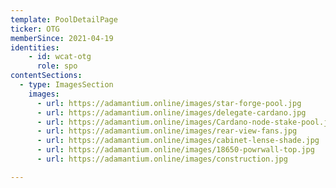 ```yaml
---
template: PoolDetailPage
ticker: OTG
memberSince: 2021-04-19
identities: 
    - id: wcat-otg
      role: spo
contentSections:
  - type: ImagesSection
    images:
      - url: https://adamantium.online/images/star-forge-pool.jpg
      - url: https://adamantium.online/images/delegate-cardano.jpg
      - url: https://adamantium.online/images/Cardano-node-stake-pool.jpg
      - url: https://adamantium.online/images/rear-view-fans.jpg
      - url: https://adamantium.online/images/cabinet-lense-shade.jpg
      - url: https://adamantium.online/images/18650-powrwall-top.jpg
      - url: https://adamantium.online/images/construction.jpg

---
```

